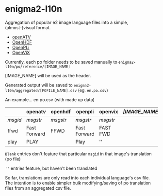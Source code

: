 # enigma2-l10n
Aggregation of popular e2 image language files into a simple, (almost-)visual format.

- [openATV](https://github.com/openatv/enigma2/tree/6.4/po)
- [OpenHDF](https://github.com/openhdf/enigma2/tree/master/po)
- [OpenPLi](https://github.com/openpli/enigma2/tree/develop/po)
- [OpenViX](https://github.com/openvix/enigma2/tree/master/po)

Currently, each po folder needs to be saved manually to 
`enigma2-l10n/po/reference/[IMAGE_NAME]`

[IMAGE_NAME] will be used as the header.

Generated output will be saved to 
`enigma2-l10n/aggregated/[POFILE_NAME].csv` (eg. `en.po.csv`)

An example...
en.po.csv (with made up data)

||openatv|openhdf|openpli|openvix|*[IMAGE_NAME]*|
|---|---|---|---|---|---|
*msgid*|*msgstr*|*msgstr*|*msgstr*|*msgstr*||
ffwd|Fast Forward|FFWD|Fast Forward|FAST FWD||
play|PLAY||Play|''||

`Blank` entries don't feature that particular `msgid` in that image's translation (po file)

`''` entries feature, but haven't been translated

So far, translations are only read into each individual language's csv file. 
The intention is to enable simpler bulk modifying/saving of po translation files 
from an aggregated csv file.
